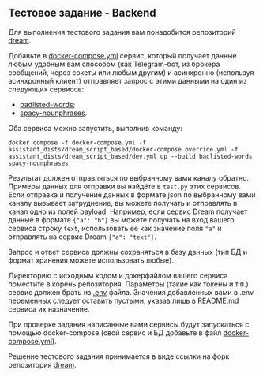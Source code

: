 ## Тестовое задание - Backend

Для выполнения тестового задания вам понадобится репозиторий [dream](https://github.com/deeppavlov/dream). 

Добавьте в [docker-compose.yml](https://github.com/deeppavlov/dream/blob/main/docker-compose.yml) сервис,
который получает данные любым удобным вам способом (как Telegram-бот, из брокера сообщений, через сокеты или любым другим)
и асинхронно (используя асинхронный клиент) отправляет запрос с этими данными на один из следующих сервисов:

- [badlisted-words](https://github.com/deeppavlov/dream/tree/main/annotators/BadlistedWordsDetector);
- [spacy-nounphrases](https://github.com/deeppavlov/dream/tree/main/annotators/spacy_annotator).

Оба сервиса можно запустить, выполнив команду:

```commandline
docker compose -f docker-compose.yml -f assistant_dists/dream_script_based/docker-compose.override.yml -f assistant_dists/dream_script_based/dev.yml up --build badlisted-words spacy-nounphrases
```

Результат должен отправляться по выбранному вами каналу обратно. Примеры данных для отправки вы найдёте в `test.py` этих сервисов.
Если отправка и получение данных в формате json по выбранному вами каналу вызывает затруднение, вы можете получать и отправлять в канал одно из полей payload.
Например, если сервис Dream получает данные в формате `{"a": "b"}` вы можете получать на вход вашего сервиса строку `text`,
использовать её как значение поля `"a"` и отправлять на сервис Dream `{"a": "text"}`.

Запрос и ответ сервиса должны сохраняться в базу данных (тип БД и формат хранения можете использовать любые).

Директорию с исходным кодом и докерфайлом вашего сервиса поместите в корень репозитория.
Параметры (такие как токены и т.п.) сервис должен брать из [.env](https://github.com/deeppavlov/dream/blob/main/.env) файла.
Значения добавленных вами в .env переменных следует оставить пустыми, указав лишь в README.md сервиса их назначение.

При проверке задания написанные вами сервисы будут запускаться с помощью docker-compose
(свой сервис и БД добавьте в файл [docker-compose.yml](https://github.com/deeppavlov/dream/blob/main/docker-compose.yml)).

Решение тестового задания принимается в виде ссылки на форк репозитория [dream](https://github.com/deeppavlov/dream).
